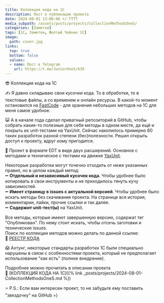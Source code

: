 ```yaml
---
title: Коллекция кода на 1С
description: Пост о публикации проекта
date: 2024-08-01 13:00:00 +/-TTTT
media_subpath: /assets/posts/projects/CollectionMethodsOneS/
categories: [Заметки]
tags: [1С, Заметки, Желтый Чайник 1С]
image:
  path: cover.jpg
links:
  top: true
  bottom: false
  values:
  - name: Пост в Telegram
    url: https://t.me/JuniorOneS/639
---
```



😎 Коллекция кода на 1С

✍️ Я давно складываю свои кусочки кода. То в обработки, то в текстовые файлы, а со временем и онлайн ресурсы. В какой-то момент остановился на [FastCode](https://fastcode.im/) - для хранения небольших методов на 1С для меня самое удобное.

😺 А в начале года сделал приватный репозиторий в GitHub, чтобы собрать какие-то полезные для себя методы в одном месте, да ещё и покрыть их unit-тестами на YaxUnit. Сейчас накопилось примерно 60 таких разработок разной степени (бес)полезности. Решил открыть доступ к проекту, вдруг кому пригодится.

🦾 Проект в формате EDT в виде двух расширений. Основное с методами и техническое с тестами на движке [YaxUnit](https://bia-technologies.github.io/yaxunit/).

Некоторые разработки могут точечно отходить от ниже указанных правил, но в целом каждый метод:  
➖ **Отдельный и независимый кусочек кода**. Чтобы удобнее было копировать в свои инструменты и не приходилось тянуть кучу зависимостей.  
➖ **Имеет страницу в issues с актуальной версией**. Чтобы удобнее было искать методы без скачивания проекта. На странице вся история, комментарии, лайки, прочие ссылки и так далее.  
➖ **Содержит unit-тест(ы)** на YaxUnit.  

Все методы, которые имеют завершенную версию, содержат тег "Опубликован". По нему стоит искать, чтобы отсечь заготовки и технические issues.  
Поиск по коллекции методов можно делать по данной ссылке:  
🔗 [РЕЕСТР КОДА](https://github.com/SeiOkami/CollectionMethodsOneS/issues?q=label%3A%D0%9E%D0%BF%D1%83%D0%B1%D0%BB%D0%B8%D0%BA%D0%BE%D0%B2%D0%B0%D0%BD)

😱 Ахтунг, некоторые стандарты разработки 1С были специально нарушены в связи с особенностями проекта, который не предполагает использование "как есть" (полное внедрение).

Подробнее можно прочитать в описании проекта  
🔗 [КОЛЛЕКЦИЯ КОДА НА 1С]({% link _posts/projects/2024-08-01-CollectionMethodsOneS.md %})

⭐️ P.S.: Если вам интересен проект, то не забудьте ему поставить "звездочку" на GitHub =)